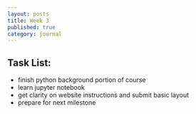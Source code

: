 ```yaml
---
layout: posts
title: Week 3
published: true
category: journal
---
```


## Task List:
- finish python background portion of course
- learn jupyter notebook
- get clarity on website instructions and submit basic layout
- prepare for next milestone
